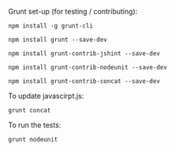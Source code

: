 
Grunt set-up (for testing / contributing):


~~~
npm install -g grunt-cli

npm install grunt --save-dev

npm install grunt-contrib-jshint --save-dev

npm install grunt-contrib-nodeunit --save-dev

npm install grunt-contrib-concat --save-dev
~~~


To update javascirpt.js:
~~~
grunt concat
~~~

To run the tests:
~~~
grunt nodeunit
~~~